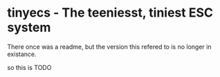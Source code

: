 # tinyecs - The teeniesst, tiniest ESC system

There once was a readme, but the version this refered to is no longer in existance.

so this is TODO
